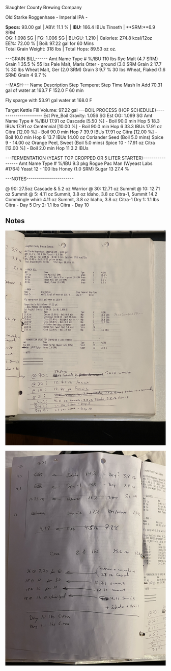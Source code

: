 Slaughter County Brewing Company

Old Starke Roggenhase - Imperial IPA - 

**Specs:** 93.00 gal |
ABV: 11.1 % | **IBU:** 166.4 IBUs Tinseth | **SRM:**6.9 SRM  
OG: 1.098 SG | FG: 1.006 SG | BU:GU: 1.210 | Calories: 274.8 kcal/12oz  
EE%: 72.00 % | Boil: 97.22 gal for 60 Mins  
Total Grain Weight: 318 lbs |  Total Hops: 89.53 oz oz.

---GRAIN BILL------
Amt            Name                                      Type      #      %/IBU
110 lbs        Rye Malt (4.7 SRM)                       Grain     1      35.5 %
55 lbs         Pale Malt, Maris Otter - ground (3.0 SRM Grain     2      17.7 %
30 lbs         Wheat Malt, Ger (2.0 SRM)                Grain     3      9.7 %
30 lbs         Wheat, Flaked (1.6 SRM)                  Grain     4      9.7 %

--MASH---
Name           Description                               Step Temperat Step Time
Mash In        Add 70.31 gal of water at 163.7 F        152.0 F      60 min

Fly sparge with 53.91 gal water at 168.0 F

Target Kettle Fill Volume: 97.22 gal
---BOIL PROCESS (HOP SCHEDULE)----------------------
Est Pre_Boil Gravity: 1.056 SG Est OG: 1.099 SG
Amt            Name                                      Type      #      %/IBU
17.91 oz       Cascade [5.50 %] - Boil 90.0 min         Hop       5      18.3 IBUs
17.91 oz       Centennial [10.00 %] - Boil 90.0 min     Hop       6      33.3 IBUs
17.91 oz       Citra [12.00 %] - Boil 90.0 min          Hop       7      39.9 IBUs
17.91 oz       Citra [12.00 %] - Boil 10.0 min          Hop       8      13.7 IBUs
14.00 oz       Coriander Seed (Boil 5.0 mins)           Spice     9      -
14.00 oz       Orange Peel, Sweet (Boil 5.0 mins)       Spice     10     -
17.91 oz       Citra [12.00 %] - Boil 2.0 min           Hop       11     3.2 IBUs

---FERMENTATION (YEAST TOP CROPPED OR 5 LITER STARTER)-----------------
Amt            Name                                      Type      #      %/IBU
9.3 pkg        Rogue Pac Man (Wyeast Labs #1764)        Yeast     12     -
100 lbs        Honey (1.0 SRM)                          Sugar     13     27.4 %

---NOTES-----------------------

@ 90: 27.5oz Cascade & 5.2 oz Warrior
@ 30: 12.71 oz Summit
@ 10: 12.71 oz Summit
@ 5: 4.11 oz Summit, 3.8 oz Idaho, 3.8 oz Citra-1, Summit 14.2 Commingle
whirl: 4.11 oz Summit, 3.8 oz Idaho, 3.8 oz Citra-1
Dry 1: 1.1 lbs Citra - Day 5
Dry 2: 1.1 lbs Citra - Day 10

## Notes

![](../assets/media/StarkeRoggenhasse.jpg)


![](../assets/media/StarkeRoggenhasse_notes.jpg)



